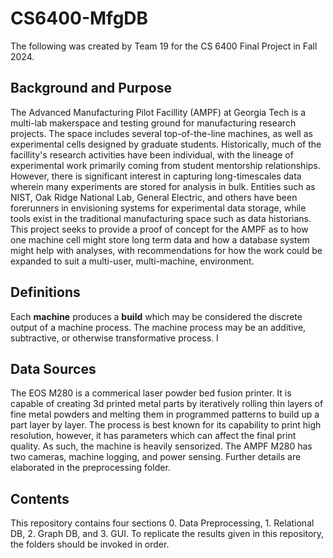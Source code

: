 # CS6400-MfgDB

The following was created by Team 19 for the CS 6400 Final Project in Fall 2024. 

## Background and Purpose
The Advanced Manufacturing Pilot Facillity (AMPF) at Georgia Tech is a multi-lab makerspace and testing ground for manufacturing research projects. The space includes several top-of-the-line machines, as well as experimental cells designed by graduate students.  Historically, much of the facillity's research activities have been individual, with the lineage of experimental work primarily coming from student mentorship relationships. However, there is significant interest in capturing long-timescales data wherein many experiments are stored for analysis in bulk. Entities such as NIST, Oak Ridge National Lab, General Electric, and others have been forerunners in envisioning systems for experimental data storage, while tools exist in the traditional manufacturing space such as data historians. This project seeks to provide a proof of concept for the AMPF as to how one machine cell might store long term data and how a database system might help with analyses, with recommendations for how the work could be expanded to suit a multi-user, multi-machine, environment.  

## Definitions
Each **machine** produces a **build** which may be considered the discrete output of a machine process. The machine process may be an additive, subtractive, or otherwise transformative process. I

## Data Sources
The EOS M280 is a commerical laser powder bed fusion printer. It is capable of creating 3d printed metal parts by iteratively rolling thin layers of fine metal powders and melting them in programmed patterns to build up a part layer by layer. The process is best known for its capability to print high resolution, however, it has parameters which can affect the final print quality. As such, the machine is heavily sensorized. The AMPF M280 has two cameras, machine logging, and power sensing. Further details are elaborated in the preprocessing folder. 


## Contents
This repository contains four sections 0. Data Preprocessing, 1. Relational DB, 2. Graph DB, and 3. GUI. To replicate the results given in this repository, the folders should be invoked in order.